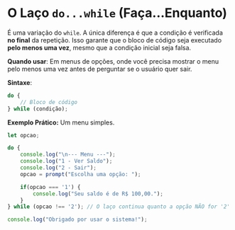 # O Laço ```do...while``` (Faça...Enquanto)

É uma variação do ```while```. A única diferença é que a condição é verificada **no final** da repetição. Isso garante que o bloco de código seja executado **pelo menos uma vez**, mesmo que a condição inicial seja falsa.

**Quando usar**: Em menus de opções, onde você precisa mostrar o menu pelo menos uma vez antes de perguntar se o usuário quer sair.

**Sintaxe**:

```js
do {
    // Bloco de código
} while (condição);
```

**Exemplo Prático:** Um menu simples.

```js
let opcao;

do {
    console.log("\n--- Menu ---");
    console.log("1 - Ver Saldo");
    console.log("2 - Sair");
    opcao = prompt("Escolha uma opção: ");

    if(opcao === '1') {
        console.log("Seu saldo é de R$ 100,00.");
    }
} while (opcao !== '2'); // O laço continua quanto a opção NÃO for '2'

console.log("Obrigado por usar o sistema!");
```